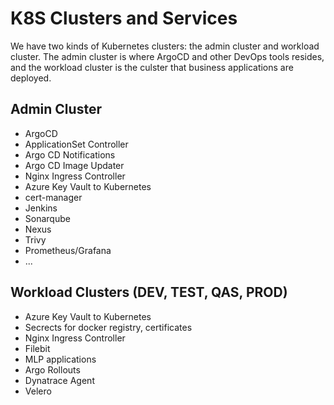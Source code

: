 # K8S Clusters and Services

We have two kinds of Kubernetes clusters: the admin cluster and workload cluster.
The admin cluster is where ArgoCD and other DevOps tools resides, and the workload cluster is the culster that business applications are deployed.

## Admin Cluster

- ArgoCD
- ApplicationSet Controller
- Argo CD Notifications
- Argo CD Image Updater
- Nginx Ingress Controller
- Azure Key Vault to Kubernetes
- cert-manager
- Jenkins
- Sonarqube
- Nexus
- Trivy
- Prometheus/Grafana
- ...

## Workload Clusters (DEV, TEST, QAS, PROD)

- Azure Key Vault to Kubernetes
- Secrects for docker registry, certificates
- Nginx Ingress Controller
- Filebit
- MLP applications
- Argo Rollouts
- Dynatrace Agent
- Velero
